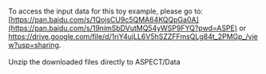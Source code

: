 <br> To access the input data for this toy example, please go to: [https://pan.baidu.com/s/1QojsCU9c5QMA64KQQpGa0A](https://pan.baidu.com/s/19nimSbDVutMQ54yWSP9FYQ?pwd=ASPE) or https://drive.google.com/file/d/1riY4ujLL6V5hSZZFFmsQLg84t_2PMGp_/view?usp=sharing. <br/> 
<br> Unzip the downloaded files directly to ASPECT/Data <br/>
